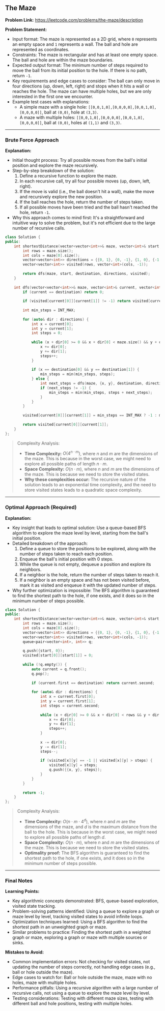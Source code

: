 ## The Maze

**Problem Link:** https://leetcode.com/problems/the-maze/description

**Problem Statement:**
- Input format: The maze is represented as a 2D grid, where `0` represents an empty space and `1` represents a wall. The ball and hole are represented as coordinates.
- Constraints: The maze is rectangular and has at least one empty space. The ball and hole are within the maze boundaries.
- Expected output format: The minimum number of steps required to move the ball from its initial position to the hole. If there is no path, return `-1`.
- Key requirements and edge cases to consider: The ball can only move in four directions (up, down, left, right) and stops when it hits a wall or reaches the hole. The maze can have multiple holes, but we are only interested in the first one we encounter.
- Example test cases with explanations:
  - A simple maze with a single hole: `[[0,0,1,0],[0,0,0,0],[0,0,1,0],[0,0,0,0]]`, ball at `(0,0)`, hole at `(3,3)`.
  - A maze with multiple holes: `[[0,0,1,0],[0,0,0,0],[0,0,1,0],[0,0,0,0]]`, ball at `(0,0)`, holes at `(1,1)` and `(3,3)`.

---

### Brute Force Approach

**Explanation:**
- Initial thought process: Try all possible moves from the ball's initial position and explore the maze recursively.
- Step-by-step breakdown of the solution:
  1. Define a recursive function to explore the maze.
  2. In each recursive call, try all four possible moves (up, down, left, right).
  3. If the move is valid (i.e., the ball doesn't hit a wall), make the move and recursively explore the new position.
  4. If the ball reaches the hole, return the number of steps taken.
  5. If all possible moves have been tried and the ball hasn't reached the hole, return `-1`.
- Why this approach comes to mind first: It's a straightforward and intuitive way to solve the problem, but it's not efficient due to the large number of recursive calls.

```cpp
class Solution {
public:
    int shortestDistance(vector<vector<int>>& maze, vector<int>& start, vector<int>& destination) {
        int rows = maze.size();
        int cols = maze[0].size();
        vector<vector<int>> directions = {{0, 1}, {0, -1}, {1, 0}, {-1, 0}};
        vector<vector<int>> visited(rows, vector<int>(cols, -1));
        
        return dfs(maze, start, destination, directions, visited);
    }
    
    int dfs(vector<vector<int>>& maze, vector<int>& current, vector<int>& destination, vector<vector<int>>& directions, vector<vector<int>>& visited) {
        if (current == destination) return 0;
        
        if (visited[current[0]][current[1]] != -1) return visited[current[0]][current[1]];
        
        int min_steps = INT_MAX;
        
        for (auto& dir : directions) {
            int x = current[0];
            int y = current[1];
            int steps = 0;
            
            while (x + dir[0] >= 0 && x + dir[0] < maze.size() && y + dir[1] >= 0 && y + dir[1] < maze[0].size() && maze[x + dir[0]][y + dir[1]] == 0) {
                x += dir[0];
                y += dir[1];
                steps++;
            }
            
            if (x == destination[0] && y == destination[1]) {
                min_steps = min(min_steps, steps);
            } else {
                int next_steps = dfs(maze, {x, y}, destination, directions, visited);
                if (next_steps != -1) {
                    min_steps = min(min_steps, steps + next_steps);
                }
            }
        }
        
        visited[current[0]][current[1]] = min_steps == INT_MAX ? -1 : min_steps;
        
        return visited[current[0]][current[1]];
    }
};
```

> Complexity Analysis:
> - **Time Complexity:** $O(4^{n \cdot m})$, where $n$ and $m$ are the dimensions of the maze. This is because in the worst case, we might need to explore all possible paths of length $n \cdot m$.
> - **Space Complexity:** $O(n \cdot m)$, where $n$ and $m$ are the dimensions of the maze. This is because we need to store the visited states.
> - **Why these complexities occur:** The recursive nature of the solution leads to an exponential time complexity, and the need to store visited states leads to a quadratic space complexity.

---

### Optimal Approach (Required)

**Explanation:**
- Key insight that leads to optimal solution: Use a queue-based BFS algorithm to explore the maze level by level, starting from the ball's initial position.
- Detailed breakdown of the approach:
  1. Define a queue to store the positions to be explored, along with the number of steps taken to reach each position.
  2. Enqueue the ball's initial position with 0 steps.
  3. While the queue is not empty, dequeue a position and explore its neighbors.
  4. If a neighbor is the hole, return the number of steps taken to reach it.
  5. If a neighbor is an empty space and has not been visited before, mark it as visited and enqueue it with the updated number of steps.
- Why further optimization is impossible: The BFS algorithm is guaranteed to find the shortest path to the hole, if one exists, and it does so in the minimum number of steps possible.

```cpp
class Solution {
public:
    int shortestDistance(vector<vector<int>>& maze, vector<int>& start, vector<int>& destination) {
        int rows = maze.size();
        int cols = maze[0].size();
        vector<vector<int>> directions = {{0, 1}, {0, -1}, {1, 0}, {-1, 0}};
        vector<vector<int>> visited(rows, vector<int>(cols, -1));
        queue<pair<vector<int>, int>> q;
        
        q.push({start, 0});
        visited[start[0]][start[1]] = 0;
        
        while (!q.empty()) {
            auto current = q.front();
            q.pop();
            
            if (current.first == destination) return current.second;
            
            for (auto& dir : directions) {
                int x = current.first[0];
                int y = current.first[1];
                int steps = current.second;
                
                while (x + dir[0] >= 0 && x + dir[0] < rows && y + dir[1] >= 0 && y + dir[1] < cols && maze[x + dir[0]][y + dir[1]] == 0) {
                    x += dir[0];
                    y += dir[1];
                    steps++;
                }
                
                x -= dir[0];
                y -= dir[1];
                steps--;
                
                if (visited[x][y] == -1 || visited[x][y] > steps) {
                    visited[x][y] = steps;
                    q.push({{x, y}, steps});
                }
            }
        }
        
        return -1;
    }
};
```

> Complexity Analysis:
> - **Time Complexity:** $O(n \cdot m \cdot 4^{d})$, where $n$ and $m$ are the dimensions of the maze, and $d$ is the maximum distance from the ball to the hole. This is because in the worst case, we might need to explore all possible paths of length $d$.
> - **Space Complexity:** $O(n \cdot m)$, where $n$ and $m$ are the dimensions of the maze. This is because we need to store the visited states.
> - **Optimality proof:** The BFS algorithm is guaranteed to find the shortest path to the hole, if one exists, and it does so in the minimum number of steps possible.

---

### Final Notes

**Learning Points:**
- Key algorithmic concepts demonstrated: BFS, queue-based exploration, visited state tracking.
- Problem-solving patterns identified: Using a queue to explore a graph or maze level by level, tracking visited states to avoid infinite loops.
- Optimization techniques learned: Using a BFS algorithm to find the shortest path in an unweighted graph or maze.
- Similar problems to practice: Finding the shortest path in a weighted graph or maze, exploring a graph or maze with multiple sources or sinks.

**Mistakes to Avoid:**
- Common implementation errors: Not checking for visited states, not updating the number of steps correctly, not handling edge cases (e.g., ball or hole outside the maze).
- Edge cases to watch for: Ball or hole outside the maze, maze with no holes, maze with multiple holes.
- Performance pitfalls: Using a recursive algorithm with a large number of recursive calls, not using a queue to explore the maze level by level.
- Testing considerations: Testing with different maze sizes, testing with different ball and hole positions, testing with multiple holes.